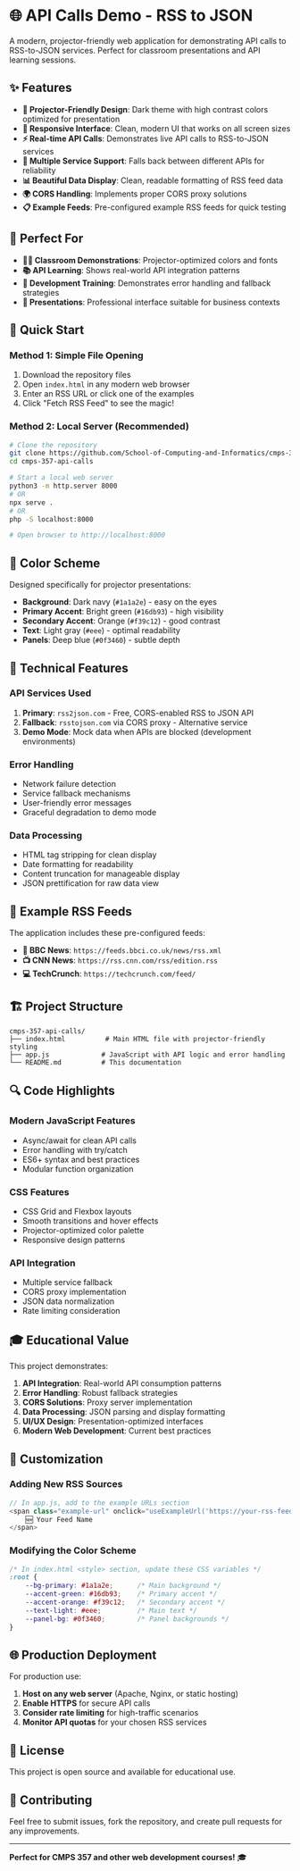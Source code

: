 # 🌐 API Calls Demo - RSS to JSON

A modern, projector-friendly web application for demonstrating API calls to RSS-to-JSON services. Perfect for classroom presentations and API learning sessions.

## ✨ Features

- **🎨 Projector-Friendly Design**: Dark theme with high contrast colors optimized for presentation
- **📱 Responsive Interface**: Clean, modern UI that works on all screen sizes
- **⚡ Real-time API Calls**: Demonstrates live API calls to RSS-to-JSON services
- **🔄 Multiple Service Support**: Falls back between different APIs for reliability
- **📊 Beautiful Data Display**: Clean, readable formatting of RSS feed data
- **🌍 CORS Handling**: Implements proper CORS proxy solutions
- **📋 Example Feeds**: Pre-configured example RSS feeds for quick testing

## 🎯 Perfect For

- **👩‍🏫 Classroom Demonstrations**: Projector-optimized colors and fonts
- **📚 API Learning**: Shows real-world API integration patterns
- **🔬 Development Training**: Demonstrates error handling and fallback strategies
- **🏢 Presentations**: Professional interface suitable for business contexts

## 🚀 Quick Start

### Method 1: Simple File Opening
1. Download the repository files
2. Open `index.html` in any modern web browser
3. Enter an RSS URL or click one of the examples
4. Click "Fetch RSS Feed" to see the magic!

### Method 2: Local Server (Recommended)
```bash
# Clone the repository
git clone https://github.com/School-of-Computing-and-Informatics/cmps-357-api-calls.git
cd cmps-357-api-calls

# Start a local web server
python3 -m http.server 8000
# OR
npx serve .
# OR
php -S localhost:8000

# Open browser to http://localhost:8000
```

## 🎨 Color Scheme

Designed specifically for projector presentations:

- **Background**: Dark navy (`#1a1a2e`) - easy on the eyes
- **Primary Accent**: Bright green (`#16db93`) - high visibility
- **Secondary Accent**: Orange (`#f39c12`) - good contrast
- **Text**: Light gray (`#eee`) - optimal readability
- **Panels**: Deep blue (`#0f3460`) - subtle depth

## 🔧 Technical Features

### API Services Used
1. **Primary**: `rss2json.com` - Free, CORS-enabled RSS to JSON API
2. **Fallback**: `rsstojson.com` via CORS proxy - Alternative service
3. **Demo Mode**: Mock data when APIs are blocked (development environments)

### Error Handling
- Network failure detection
- Service fallback mechanisms
- User-friendly error messages
- Graceful degradation to demo mode

### Data Processing
- HTML tag stripping for clean display
- Date formatting for readability
- Content truncation for manageable display
- JSON prettification for raw data view

## 📖 Example RSS Feeds

The application includes these pre-configured feeds:

- **📰 BBC News**: `https://feeds.bbci.co.uk/news/rss.xml`
- **📺 CNN News**: `https://rss.cnn.com/rss/edition.rss`
- **💻 TechCrunch**: `https://techcrunch.com/feed/`

## 🏗️ Project Structure

```
cmps-357-api-calls/
├── index.html          # Main HTML file with projector-friendly styling
├── app.js             # JavaScript with API logic and error handling
└── README.md          # This documentation
```

## 🔍 Code Highlights

### Modern JavaScript Features
- Async/await for clean API calls
- Error handling with try/catch
- ES6+ syntax and best practices
- Modular function organization

### CSS Features
- CSS Grid and Flexbox layouts
- Smooth transitions and hover effects
- Projector-optimized color palette
- Responsive design patterns

### API Integration
- Multiple service fallback
- CORS proxy implementation
- JSON data normalization
- Rate limiting consideration

## 🎓 Educational Value

This project demonstrates:

1. **API Integration**: Real-world API consumption patterns
2. **Error Handling**: Robust fallback strategies
3. **CORS Solutions**: Proxy server implementation
4. **Data Processing**: JSON parsing and display formatting
5. **UI/UX Design**: Presentation-optimized interfaces
6. **Modern Web Development**: Current best practices

## 🔧 Customization

### Adding New RSS Sources
```javascript
// In app.js, add to the example URLs section
<span class="example-url" onclick="useExampleUrl('https://your-rss-feed.com/rss.xml')">
    🆕 Your Feed Name
</span>
```

### Modifying the Color Scheme
```css
/* In index.html <style> section, update these CSS variables */
:root {
    --bg-primary: #1a1a2e;      /* Main background */
    --accent-green: #16db93;    /* Primary accent */
    --accent-orange: #f39c12;   /* Secondary accent */
    --text-light: #eee;         /* Main text */
    --panel-bg: #0f3460;        /* Panel backgrounds */
}
```

## 🌐 Production Deployment

For production use:

1. **Host on any web server** (Apache, Nginx, or static hosting)
2. **Enable HTTPS** for secure API calls
3. **Consider rate limiting** for high-traffic scenarios
4. **Monitor API quotas** for your chosen RSS services

## 📝 License

This project is open source and available for educational use.

## 🤝 Contributing

Feel free to submit issues, fork the repository, and create pull requests for any improvements.

---

**Perfect for CMPS 357 and other web development courses!** 🎓
